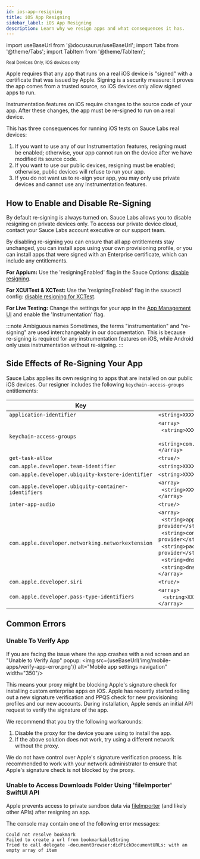 ```yaml
---
id: ios-app-resigning
title: iOS App Resigning
sidebar_label: iOS App Resigning
description: Learn why we resign apps and what consequences it has.
---
```


import useBaseUrl from '@docusaurus/useBaseUrl';
import Tabs from '@theme/Tabs';
import TabItem from '@theme/TabItem';

<p><small><span className="sauceGreen">Real Devices Only, iOS devices only</span></small></p>

Apple requires that any app that runs on a real iOS device is "signed" with a certificate that was issued by Apple. Signing is a security measure: it proves the app comes from a trusted source, so iOS devices only allow signed apps to run.

Instrumentation features on iOS require changes to the source code of your app. After these changes, the app must be re-signed to run on a real device.

This has three consequences for running iOS tests on Sauce Labs real devices:

1. If you want to use any of our Instrumentation features, resigning must be enabled; otherwise, your app cannot run on the device after we have modified its source code.
2. If you want to use our public devices, resigning must be enabled; otherwise, public devices will refuse to run your app.
3. If you do not want us to re-sign your app, you may only use private devices and cannot use any Instrumentation features.


## How to Enable and Disable Re-Signing

By default re-signing is always turned on. Sauce Labs allows you to disable resigning on private devices only. To access our private device cloud, contact your Sauce Labs account executive or our support team.

By disabling re-signing you can ensure that all app entitlements stay unchanged, you can install apps using your own provisioning profile, or you can install apps that were signed with an Enterprise certificate, which can include any entitlements.

**For Appium:** Use the 'resigningEnabled' flag in the Sauce Options: [disable resigning](/dev/test-configuration-options/#resigningenabled).

**For XCUITest & XCTest:** Use the 'resigningEnabled' flag in the saucectl config: [disable resigning for XCTest](/docs/mobile-apps/automated-testing/espresso-xcuitest/xctest-config.md#resigningenabled).

**For Live Testing:** Change the settings for your app in the [App Management UI](https://app.saucelabs.com/app-management) and enable the 'Instrumentation' flag.

:::note Ambiguous names
Sometimes, the terms "instrumentation" and "re-signing" are used interchangeably in our documentation. This is because re-signing is required for any instrumentation features on iOS, while Android only uses instrumentation without re-signing.
:::

## Side Effects of Re-Signing Your App

Sauce Labs applies its own resigning to apps that are installed on our public iOS devices. Our resigner includes the following `keychain-access-groups` entitlements:

| Key                                                  | Value                                                                                                                                                                                                                                                                                               |
| ---------------------------------------------------- | --------------------------------------------------------------------------------------------------------------------------------------------------------------------------------------------------------------------------------------------------------------------------------------------------- |
| `application-identifier`                             | `<string>XXXXXXXXXX.*</string>`                                                                                                                                                                                                                                                                     |
| `keychain-access-groups`                             | `<array>`<br/>&nbsp;&nbsp;`<string>XXXXXXXXXX.*</string>`<br/>&nbsp;&nbsp;`  <string>com.apple.token</string>`<br/>`</array>`                                                                                                                                                                       |
| `get-task-allow`                                     | `<true/>`                                                                                                                                                                                                                                                                                           |
| `com.apple.developer.team-identifier`                | `<string>XXXXXXXXXX</string>`                                                                                                                                                                                                                                                                       |
| `com.apple.developer.ubiquity-kvstore-identifier`    | `<string>XXXXXXXXXX.*</string>`                                                                                                                                                                                                                                                                     |
| `com.apple.developer.ubiquity-container-identifiers` | `<array>`<br/>&nbsp;&nbsp;`<string>XXXXXXXXXX.*</string>`<br/>`</array>`                                                                                                                                                                                                                            |
| `inter-app-audio`                                    | `<true/>`                                                                                                                                                                                                                                                                                           |
| `com.apple.developer.networking.networkextension`    | `<array>`<br/> &nbsp;&nbsp;`<string>app-proxy-provider</string>`<br/>&nbsp;&nbsp;`<string>content-filter-provider</string>`<br/> &nbsp;&nbsp;`<string>packet-tunnel-provider</string>`<br/>&nbsp;&nbsp;`<string>dns-proxy</string>`<br/> &nbsp;&nbsp;`<string>dns-settings</string>`<br/>`</array>` |
| `com.apple.developer.siri`                           | `<true/>`                                                                                                                                                                                                                                                                                           |
| `com.apple.developer.pass-type-identifiers`          | `<array>`<br/>&nbsp;&nbsp; `<string>XXXXXXXXXX.*</string>`<br/>`</array>` |


## Common Errors

### Unable To Verify App

If you are facing the issue where the app crashes with a red screen and an "Unable to Verify App" popup:
<img src={useBaseUrl('img/mobile-apps/verify-app-error.png')} alt="Mobile app settings navigation" width="350"/>

This means your proxy might be blocking Apple's signature check for installing custom enterprise apps on iOS. Apple has recently started rolling out a new signature verification and PPQS check for new provisioning profiles and our new accounts. During installation, Apple sends an initial API request to verify the signature of the app.

We recommend that you try the following workarounds:

1. Disable the proxy for the device you are using to install the app.
2. If the above solution does not work, try using a different network without the proxy.

We do not have control over Apple's signature verification process. It is recommended to work with your network administrator to ensure that Apple's signature check is not blocked by the proxy.


### Unable to Access Downloads Folder Using 'fileImporter' SwiftUI API

Apple prevents access to private sandbox data via [fileImporter](https://developer.apple.com/documentation/swiftui/view/fileimporter(ispresented:allowedcontenttypes:allowsmultipleselection:oncompletion:)) (and likely other APIs) after resigning an app.

The console may contain one of the following error messages:
```
Could not resolve bookmark
Failed to create a url from bookmarkableString
Tried to call delegate -documentBrowser:didPickDocumentURLs: with an empty array of item
```

